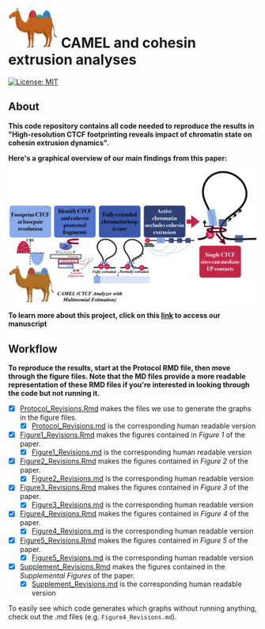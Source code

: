 # <img src="Figures/CAMEL_logo.png" width="100"> CAMEL and cohesin extrusion analyses
[![License: MIT](https://img.shields.io/badge/License-MIT-blue.svg)](https://opensource.org/licenses/MIT)

## About

**This code repository contains all code needed to reproduce the results in "High-resolution CTCF footprinting reveals impact of chromatin state on cohesin extrusion dynamics".**

**Here's a graphical overview of our main findings from this paper:**
<img width="2500" alt="image" src="Figures/Graphical_Abstract_p300.png">

**To learn more about this project, click on this [link](https://www.biorxiv.org/content/10.1101/2023.10.20.563340v3) to access our manuscript**

## Workflow
**To reproduce the results, start at the Protocol RMD file, then move through the figure files. Note that the MD files provide a more readable representation of these RMD files if you're interested in looking through the code but not running it.**

- [x] [Protocol_Revisions.Rmd](https://github.com/aryeelab/cohesin_extrusion_reproducibility/blob/main/Protocol_Revisions.Rmd) makes the files we use to generate the graphs in the figure files.
  - [x] [Protocol_Revisions.md](https://github.com/aryeelab/cohesin_extrusion_reproducibility/blob/main/Protocol_Revisions.md) is the corresponding human readable version
- [x] [Figure1_Revisions.Rmd](https://github.com/aryeelab/cohesin_extrusion_reproducibility/blob/main/Figure1_Revisions.Rmd) makes the figures contained in *Figure 1* of the paper.
  - [x] [Figure1_Revisions.md](https://github.com/aryeelab/cohesin_extrusion_reproducibility/blob/main/Figure1_Revisions.md) is the corresponding human readable version
- [x] [Figure2_Revisions.Rmd](https://github.com/aryeelab/cohesin_extrusion_reproducibility/blob/main/Figure2_Revisions.Rmd) makes the figures contained in *Figure 2* of the paper.
  - [x] [Figure2_Revisions.md](https://github.com/aryeelab/cohesin_extrusion_reproducibility/blob/main/Figure2_Revisions.md) is the corresponding human readable version
- [x] [Figure3_Revisions.Rmd](https://github.com/aryeelab/cohesin_extrusion_reproducibility/blob/main/Figure3_Revisions.Rmd) makes the figures contained in *Figure 3* of the paper.
  - [x] [Figure3_Revisions.md](https://github.com/aryeelab/cohesin_extrusion_reproducibility/blob/main/Figure3_Revisions.md) is the corresponding human readable version
- [x] [Figure4_Revisions.Rmd](https://github.com/aryeelab/cohesin_extrusion_reproducibility/blob/main/Figure4_Revisions.Rmd) makes the figures contained in *Figure 4* of the paper.
  - [x] [Figure4_Revisions.md](https://github.com/aryeelab/cohesin_extrusion_reproducibility/blob/main/Figure4_Revisions.md) is the corresponding human readable version
- [x] [Figure5_Revisions.Rmd](https://github.com/aryeelab/cohesin_extrusion_reproducibility/blob/main/Figure5_Revisions.Rmd) makes the figures contained in *Figure 5* of the paper.
  - [x] [Figure5_Revisions.md](https://github.com/aryeelab/cohesin_extrusion_reproducibility/blob/main/Figure5_Revisions.md) is the corresponding human readable version
- [x] [Supplement_Revisions.Rmd](https://github.com/aryeelab/cohesin_extrusion_reproducibility/blob/main/Supplement_Revisions.Rmd) makes the figures contained in the *Supplemental Figures* of the paper.
  - [x] [Supplement_Revisions.md](https://github.com/aryeelab/cohesin_extrusion_reproducibility/blob/main/Supplement_Revisions.md) is the corresponding human readable version
  
To easily see which code generates which graphs without running anything, check out the .md files (e.g. `Figure4_Revisions.md`). 
